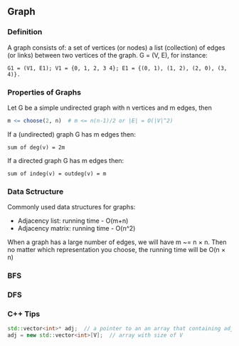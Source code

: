 ## Graph 

### Definition

A graph consists of: a set of vertices (or nodes) a list (collection) of edges (or links) between two vertices of the graph. G = (V, E), for instance:
```
G1 = (V1, E1); V1 = {0, 1, 2, 3 4}; E1 = {(0, 1), (1, 2), (2, 0), (3, 4)}. 
```

### Properties of Graphs

Let G be a simple undirected graph with n vertices and m edges, then 
```r
m <= choose(2, n)  # m <= n(n-1)/2 or |E| = O(|V|^2) 
```
If a (undirected) graph G has m edges then: 
```
sum of deg(v) = 2m
```
If a directed graph G has m edges then: 
```
sum of indeg(v) = outdeg(v) = m 
```

### Data Sctructure

Commonly used data structures for graphs:
* Adjacency list: running time - O(m+n)
* Adjacency matrix: running time - O(n^2)

When a graph has a large number of edges, we will have m ~= n × n. Then no matter which representation you choose, the running time will be O(n × n)


### BFS 


### DFS 


### C++ Tips

```cpp
std::vector<int>* adj;  // a pointer to an an array that containing adjancy lists
adj = new std::vector<int>[V];  // array with size of V 
```
